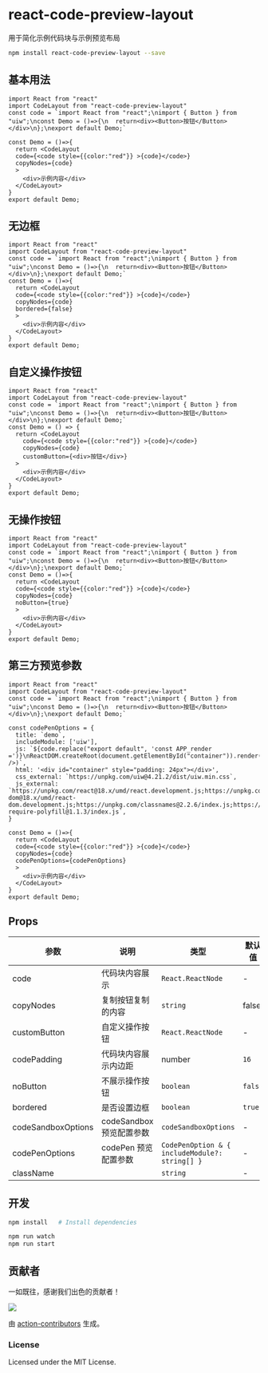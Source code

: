 react-code-preview-layout
==========

用于简化示例代码块与示例预览布局

```bash
npm install react-code-preview-layout --save
```

## 基本用法

```tsx
import React from "react"
import CodeLayout from "react-code-preview-layout"
const code = `import React from "react";\nimport { Button } from "uiw";\nconst Demo = ()=>{\n  return<div><Button>按钮</Button></div>\n};\nexport default Demo;`

const Demo = ()=>{
  return <CodeLayout
  code={<code style={{color:"red"}} >{code}</code>}
  copyNodes={code}
  >
    <div>示例内容</div>
  </CodeLayout>
}
export default Demo;
```

## 无边框

```tsx
import React from "react"
import CodeLayout from "react-code-preview-layout"
const code = `import React from "react";\nimport { Button } from "uiw";\nconst Demo = ()=>{\n  return<div><Button>按钮</Button></div>\n};\nexport default Demo;`
const Demo = ()=>{
  return <CodeLayout
  code={<code style={{color:"red"}} >{code}</code>}
  copyNodes={code}
  bordered={false}
  >
    <div>示例内容</div>
  </CodeLayout>
}
export default Demo;
```

## 自定义操作按钮

```tsx
import React from "react"
import CodeLayout from "react-code-preview-layout"
const code = `import React from "react";\nimport { Button } from "uiw";\nconst Demo = ()=>{\n  return<div><Button>按钮</Button></div>\n};\nexport default Demo;`
const Demo = () => {
  return <CodeLayout
    code={<code style={{color:"red"}} >{code}</code>}
    copyNodes={code}
    customButton={<div>按钮</div>}
  >
    <div>示例内容</div>
  </CodeLayout>
}
export default Demo;
```

## 无操作按钮

```tsx
import React from "react"
import CodeLayout from "react-code-preview-layout"
const code = `import React from "react";\nimport { Button } from "uiw";\nconst Demo = ()=>{\n  return<div><Button>按钮</Button></div>\n};\nexport default Demo;`
const Demo = ()=>{
  return <CodeLayout
  code={<code style={{color:"red"}} >{code}</code>}
  copyNodes={code}
  noButton={true}
  >
    <div>示例内容</div>
  </CodeLayout>
}
export default Demo;
```

## 第三方预览参数

```tsx
import React from "react"
import CodeLayout from "react-code-preview-layout"
const code = `import React from "react";\nimport { Button } from "uiw";\nconst Demo = ()=>{\n  return<div><Button>按钮</Button></div>\n};\nexport default Demo;`

const codePenOptions = {
  title: `demo`,
  includeModule: ['uiw'],
  js: `${code.replace("export default", 'const APP_render =')}\nReactDOM.createRoot(document.getElementById("container")).render(<APP_render />)`,
  html: '<div id="container" style="padding: 24px"></div>',
  css_external: `https://unpkg.com/uiw@4.21.2/dist/uiw.min.css`,
  js_external: `https://unpkg.com/react@18.x/umd/react.development.js;https://unpkg.com/react-dom@18.x/umd/react-dom.development.js;https://unpkg.com/classnames@2.2.6/index.js;https://unpkg.com/uiw@4.21.2/dist/uiw.min.js;https://unpkg.com/@uiw/codepen-require-polyfill@1.1.3/index.js`,
}

const Demo = ()=>{
  return <CodeLayout
  code={<code style={{color:"red"}} >{code}</code>}
  copyNodes={code}
  codePenOptions={codePenOptions}
  >
    <div>示例内容</div>
  </CodeLayout>
}
export default Demo;
```

## Props

| 参数      | 说明    | 类型      |  默认值   |
|--------- |-------- |---------- |-------- |
| code | 代码块内容展示 | `React.ReactNode` | - |
| copyNodes | 复制按钮复制的内容  | `string` | false |
| customButton | 自定义操作按钮 | `React.ReactNode` | - |
| codePadding |代码块内容展示内边距 | number | `16` |
| noButton | 不展示操作按钮 |  `boolean`  | `false` |
| bordered | 是否设置边框 | `boolean` | `true` |
| codeSandboxOptions | codeSandbox 预览配置参数 | `codeSandboxOptions` | - |
| codePenOptions | codePen 预览配置参数 | `CodePenOption & { includeModule?: string[] }` | - |
| className |  | `string` | - |


## 开发

```bash
npm install   # Install dependencies

npm run watch
npm run start
```

## 贡献者

一如既往，感谢我们出色的贡献者！

<a href="https://github.com/uiwjs/react-code-preview-layout/graphs/contributors">
  <img src="https://github.com/uiwjs/react-code-preview-layout/CONTRIBUTORS.svg" />
</a>

由 [action-contributors](https://github.com/jaywcjlove/github-action-contributors) 生成。

### License

Licensed under the MIT License.